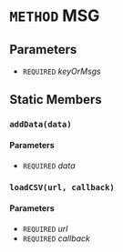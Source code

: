 # `METHOD` MSG

## Parameters
* `REQUIRED` *keyOrMsgs*

## Static Members

### `addData(data)`
#### Parameters
* `REQUIRED` *data*

### `loadCSV(url, callback)`
#### Parameters
* `REQUIRED` *url*
* `REQUIRED` *callback*

